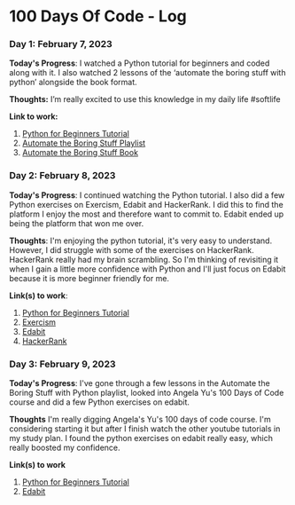 # 100 Days Of Code - Log

### Day 1: February 7, 2023

**Today's Progress**: I watched a Python tutorial for beginners and coded along with it. 
I also watched 2 lessons of the ‘automate the boring stuff with python’ alongside the book format.

**Thoughts:** I’m really excited to use this knowledge in my daily life #softlife

**Link to work:**
1. [Python for Beginners Tutorial](https://www.youtube.com/watch?v=rfscVS0vtbw)
2. [Automate the Boring Stuff Playlist](https://www.youtube.com/playlist?list=PL0-84-yl1fUnRuXGFe_F7qSH1LEnn9LkW)
3. [Automate the Boring Stuff Book](https://automatetheboringstuff.com/2e/chapter0/)

### Day 2: February 8, 2023 

**Today's Progress**: I continued watching the Python tutorial. I also did a few Python exercises on Exercism, Edabit and HackerRank. I did this to find the platform I enjoy the most and therefore want to commit to. Edabit ended up being the platform that won me over.

**Thoughts**: I'm enjoying the python tutorial, it's very easy to understand. However, I did struggle with some of the exercises on HackerRank. HackerRank really had my brain scrambling. So I'm thinking of revisiting it when I gain a little more confidence with Python and I'll just focus on Edabit because it is more beginner friendly for me.

**Link(s) to work**: 
1. [Python for Beginners Tutorial](https://www.youtube.com/watch?v=rfscVS0vtbw)
2. [Exercism](https://exercism.org/tracks/python/exercises)
3. [Edabit](https://edabit.com/challenges)
4. [HackerRank](https://www.hackerrank.com/domains/python)

### Day 3: February 9, 2023 

**Today's Progress**: I've gone through a few lessons in the Automate the Boring Stuff with Python playlist, looked into Angela Yu's 100 Days of Code course and did a few Python exercises on edabit.

**Thoughts** I'm really digging Angela's Yu's 100 days of code course. I'm considering starting it but after I finish watch the other youtube tutorials in my study plan. I found the python exercises on edabit really easy, which really boosted my confidence.

**Link(s) to work**
1. [Python for Beginners Tutorial](https://www.youtube.com/watch?v=rfscVS0vtbw)
2. [Edabit](https://edabit.com/challenges)
